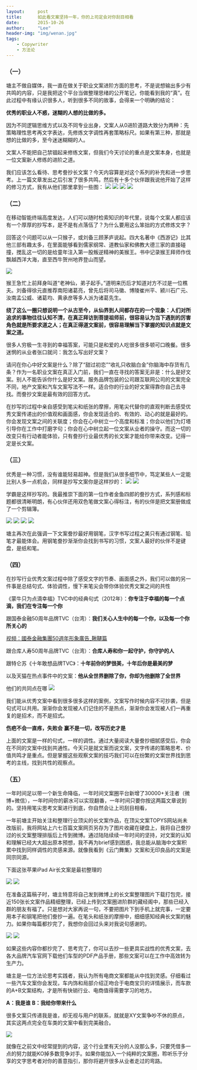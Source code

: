 ```yaml
---
layout:     post
title:      如此看文案坚持一年，你的上司定会对你刮目相看
date:       2015-10-26
author:     "Lee"
header-img: "img/wenan.jpg"
tags:
    - Copywriter
    - 方法论
---
```



### （一）

塘主不做自媒体，我一直在做关于职业文案进阶方面的思考，不是说想输出多少有共鸣的内容，只是我把这个平台当做整理思绪的公开笔记，你能看到我的“真”。在此过程中有缘认识很多人，听到很多不同的故事，会得来一个明确的结论：

**优秀的职业人不惑，迷糊的人想的比做的多。**

因为不同逻辑思维方式以及不同专业出身，文案人从0进阶道路大致分为两种：先策略理性思考再文字表达，先修炼文字调性再套策略标尺。如果有第三种，那就是想的比做的多，至今迷迷糊糊的人。

文案人不能把自己禁锢起来修练文案，但我们今天讨论的重点是文案本身，也就是一位文案新人修练的进阶之道。

我们应该怎么看待、思考誊抄长文案？今天内容算是对这个系列的补充和进一步思考。上一篇文章发出之后引发了很多共鸣，然后有十多个伙伴跟我说他开始了这样的修习方式，我有从他们那里拿到一些图：
![](http://7xnqez.com1.z0.glb.clouddn.com/1440060635454830.jpg)
![](http://7xnqez.com1.z0.glb.clouddn.com/1440060635458523.jpg)
![](http://7xnqez.com1.z0.glb.clouddn.com/1440060636144124.jpg)
![](http://7xnqez.com1.z0.glb.clouddn.com/1440060635713206.jpg)



### （二）

在移动智能终端高度发达，人们可以随时检索知识的年代里，说每个文案人都应该有一个厚厚的抄写本，是不是有点落伍了？为什么要用这么笨拙的方式修炼文字？

回答这个问题可以从一只猴子，或刘备三顾茅庐说起。四大名著中《西游记》比其他三部有趣太多，在里面能够看到儒家纲常、道教仙家和佛教大德三家的直接碰撞，搅乱这一切的是给童年注入第一股叛逆精神的美猴王。书中记录猴王拜师作伐飘越西洋大海，直至西牛贺州地界登山而望。

![](http://7xnqez.com1.z0.glb.clouddn.com/1440065831377048.jpg)

猴王急忙上前拜身叫道“老神仙，弟子起手。”道明来历后才知道对方不过是一位樵夫。刘备得徐元直推荐南阳诸葛亮，曾先后将司马徽、博陵崔州平、颍川石广元、汝南孟公威、诸葛均、黄承彦等多人派为诸葛先生。

**绕了这么一圈只想说明一个从古至今，从仙界到人间都存在的一个现象：人们对所追求的事物往往认知不清，在真正拜访到菩提祖师前，很容易认为当下遇到的厉害角色就是所要求道之人；在真正得道文案前，很容易理解当下掌握的知识点就是文案之道。**

很多人穷极一生寻到的幸福答案，可能只是和爱的人吃很多很多顿可口晚餐。很多迷惘的从业者张口就问：我怎么写出好文案？

请问在你心中好文案是什么？除了“甜过初恋”“收礼只收脑白金”你脑海中存货有几条？作为一名职业文案在真正入门前，我们一直在寻找的答案无非是：什么是好文案。别人不能告诉你什么是好文案。服务品牌包装的公司跟互联网公司的文案完全不同，地产文案和汽车文案写法不一样。适合你的行业的好文案得靠你自己去寻找。而誊抄文案是最有效的回答方式。

在抄写的过程中亲自感受到笔尖和纸张的摩擦，用笔尖代替你的直观判断去感受优秀文案传递出的价值观和画面感，你会发现适合的、有效的、动心的就是最好的。你会发现文案之间的关联度；你会在心中树立一个高度和标准；你会以他们为灯塔引导你在工作中打磨字句；你会在心中树立起一位文案从业者的操守。而这一切的改变只有行动者能体验，只有誊抄行业最优秀的长文案才能给你带来改变。记得一定是长文案。



### （三）

优秀是一种习惯，没有谁能轻易超神。但是我们从很多细节中，笃定某些人一定能比别人多一点机会，同样是抄写文案你是这样抄的：
![](http://7xnqez.com1.z0.glb.clouddn.com/1440061743493667.jpg)
![](http://7xnqez.com1.z0.glb.clouddn.com/1440061744695459.jpg)

学霸是这样抄写的。我最推崇下面的第一位作者金鱼四郎的誊抄方式，系列感和标题都很清晰明朗，有心伙伴还用双色笔做文案心得标注，有的伙伴是把文案册做成了一个剪辑簿。

![](http://7xnqez.com1.z0.glb.clouddn.com/1440061990941022.jpg)
![](http://7xnqez.com1.z0.glb.clouddn.com/1440062014912162.jpg)
![](http://7xnqez.com1.z0.glb.clouddn.com/1440062301207640.jpg)
![](http://7xnqez.com1.z0.glb.clouddn.com/1440062327321446.jpg)

塘主再次在此强调一下文案誊抄最好用钢笔，汉字书写过程之美只有通过钢笔、铅笔才最能体会。用钢笔誊抄渐渐你会找到书写的习惯，文案人最好的伙伴不是键盘，是纸和笔。



### （四）

在抄写行业优秀文案过程中除了感受文字的节奏、画面感之外，我们可以做的另一件事是总结句式、体验调性，慢下来笔尖会带你体验优秀文案之间的共性

《蒙牛只为点滴幸福》TVC中的经典句式（2012年）：**你专注于幸福的每一个点滴，我们在专注每一个你**

跟国泰金融50周年品牌TVC（台湾）：**我们关心人生中的每一个你，以及每一个你所关心的**

[视频：國泰金融集團50週年形象廣告_鞦韆篇](http://v.qq.com/page/i/j/5/i0161w43pj5.html?start=2)
 

跟合库人寿50周年品牌TVC（台湾）：**合库人寿和你一起守护，你守护的人**

跟特仑苏《十年敢想品牌TVC》：**十年前你的梦很美，十年后你是最美的梦**

以及天猫在热点事件中的文案：**他从全世界删除了你，你却为他删除了全世界**

他们的共同点在哪
![](http://7xnqez.com1.z0.glb.clouddn.com/1440063889747482.jpg)

我们能从优秀文案中看到很多很多这样的案例，文案写作时候内容不可抄袭，但是句式可以共用。渐渐你会发现被人们记住的不是热点，渐渐你会发现被人们一再重复的是招术，而不是招式。

**伤疤不会一直疼，失败会**
**赢不是一切，改写历史才是**

上面的文案是一样的句式，一样的调性。通过大量阅读大量誊抄细腻感受后，你会在不同的文案中找到共通性。今天只是就文案而说文案，文字传递的策略思考、价值共鸣才是重点。但是掌握这些观察文案的技巧我们可以在纷繁的文案世界找到思考的主线，找到共性的观察点。



### （五）

一年时间足以带一个新生命降临，一年时间文案圈平台新增了30000+关注者（微博+微信），一年时间你的薪水可以实现翻番，一年时间只要你按这两篇文章说到的。坚持用笔尖思考文案进行到底，你自然会让上司刮目相看，

一年前塘主开始关注和整理行业顶尖的长文案作品，在顶尖文案TOPYS网站尚未改版前，我将网站上六七百篇文案网页另存为了图片收藏在硬盘上，我将自己誊抄过的长文案整理排版后上传到微博。通过陆陆续续一年时间的坚持，对文案的认知和理解已经大大超出原本预想，我不再为brief感到困惑，我总能从脑海中文案积累中找到同样调性的灵感来源。就像我看到《云门舞集》文案和无印良品的文案是同宗同源。

下面这张苹果iPad Air长文案是最初整理的

![](http://7xnqez.com1.z0.glb.clouddn.com/1440065500235992.jpg)
![](http://7xnqez.com1.z0.glb.clouddn.com/1440065500121944.jpg)

在准备这篇稿子时，塘主特意将自己发到微博上的长文案整理图片下载打包完，接近150张长文案作品精细整理，已经上传到文案圈进阶群的藏经阁中，那些已经入群的朋友有福了。只是想对大家再说一句，不要把图片下到手机上就完事，一定要用本子和钢笔把他们誊抄一遍。在笔头和纸张的摩擦中，细细感知经典长文案的魅力。如果你每篇都抄完了，我想你会回过头来对我说句感谢的。

![](http://7xnqez.com1.z0.glb.clouddn.com/1440065539755642.jpg)
![](http://7xnqez.com1.z0.glb.clouddn.com/1440064442935926.jpg)

如果这些内容你都抄完了、思考完了，你可以去抄一些更具实战性的优秀文案，去各大品牌汽车官网下载他们车型的PDF产品手册，那些文案可以在工作中高效转为生产力。

塘主是一位方法论思考实践者，我认为所有电商文案都能从中找到灵感。仔细看过一些汽车文案你会发现，车内饰和局部介绍正吻合于电商宝贝的详情展示，而车款的A+B文案结构，才是所有快销行业、电商值得需要学习的地方。

**A：我是谁**
**B：我给你带来什么**

很多文案只传递我是谁，却无视与用户的联系，就就是XY文案争吵不休的原点，其实这两点完全在车类的文案中看到完美融合。

![](http://7xnqez.com1.z0.glb.clouddn.com/1440064635245306.jpg)


就像在之前文中经常提到的内容，这个行业里有天分的人没那么多，只要凭借多一点的努力就能KO掉多数竞争对手。如果你能加入一个纯粹的文案圈，聆听乐于分享的文字思考者对你的善意指引，那你将避开很多从业者走过的弯路。
